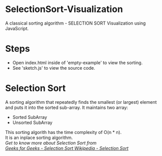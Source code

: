 # SelectionSort-Visualization
A classical sorting algorithm - SELECTION SORT Visualization using JavaScript.

# Steps
<ul>
  <li>Open index.html inside of 'empty-example' to view the sorting.</li>
  <li>See 'sketch.js' to view the source code.</li>
</ul>

# Selection Sort
   A sorting algorithm that repeatedly finds the smallest (or largest) element and puts it into the sorted sub-array. It maintains two array: <br>
   <ul>
  <li>Sorted SubArray</li>
  <li>Unsorted SubArray</li>
  </ul>
  
  This sorting algorith has the time complexity of O(n * n). <br>
  It is an inplace sorting algorithm. <br>
  <i> Get to know more about Selection Sort from <br>
  <a href = 'https://www.geeksforgeeks.org/selection-sort/'> Geeks for Geeks - Selection Sort </a>
  <a href = 'https://en.wikipedia.org/wiki/Selection_sort'> Wikipedia - Selection Sort </a>
  
